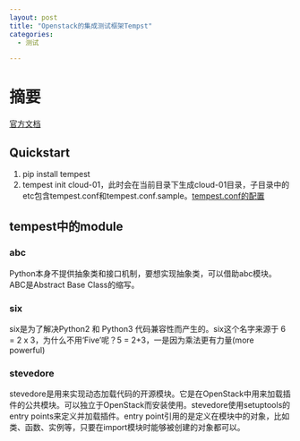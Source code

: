 ```yaml
---
layout: post
title: "Openstack的集成测试框架Tempst"
categories:
  - 测试

---
```


# 摘要

[官方文档](https://docs.openstack.org/tempest/latest/overview.html#)

## Quickstart

1. pip install tempest
2. tempest init cloud-01，此时会在当前目录下生成cloud-01目录，子目录中的etc包含tempest.conf和tempest.conf.sample。[tempest.conf的配置](https://docs.openstack.org/tempest/latest/configuration.html#tempest-configuration)

## tempest中的module

### abc

Python本身不提供抽象类和接口机制，要想实现抽象类，可以借助abc模块。ABC是Abstract Base Class的缩写。

### six

six是为了解决Python2 和 Python3 代码兼容性而产生的。six这个名字来源于 6 = 2 x 3，为什么不用‘Five’呢？5 = 2+3，一是因为乘法更有力量(more powerful)  

### stevedore

stevedore是用来实现动态加载代码的开源模块。它是在OpenStack中用来加载插件的公共模块。可以独立于OpenStack而安装使用。stevedore使用setuptools的entry points来定义并加载插件。entry point引用的是定义在模块中的对象，比如类、函数、实例等，只要在import模块时能够被创建的对象都可以。
